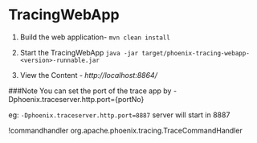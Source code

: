 # TracingWebApp
1. Build the web application-
 `mvn clean install`

2. Start the TracingWebApp
 `java -jar target/phoenix-tracing-webapp-<version>-runnable.jar`

3. View the Content -
 *http://localhost:8864/*

 ###Note
 You can set the port of the trace app by -Dphoenix.traceserver.http.port={portNo}

 eg:
 `-Dphoenix.traceserver.http.port=8887` server will start in 8887

!commandhandler org.apache.phoenix.tracing.TraceCommandHandler